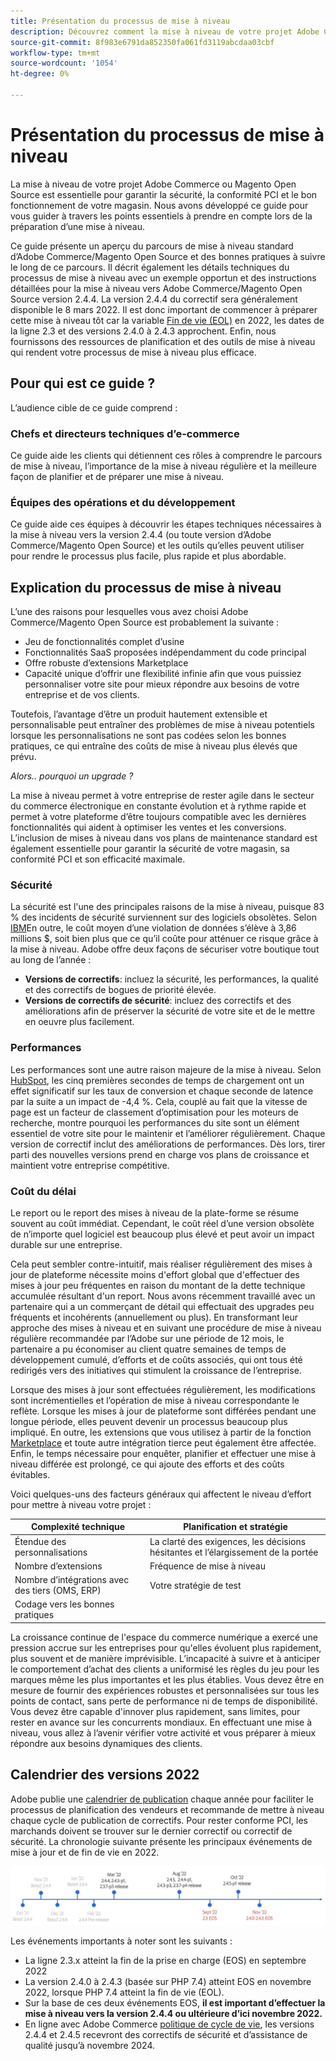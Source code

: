 ```yaml
---
title: Présentation du processus de mise à niveau
description: Découvrez comment la mise à niveau de votre projet Adobe Commerce et Magento Open Source vous permet de maintenir votre vitrine sécurisée et de fonctionner efficacement.
source-git-commit: 8f983e6791da852350fa061fd3119abcdaa03cbf
workflow-type: tm+mt
source-wordcount: '1054'
ht-degree: 0%

---
```



# Présentation du processus de mise à niveau

La mise à niveau de votre projet Adobe Commerce ou Magento Open Source est essentielle pour garantir la sécurité, la conformité PCI et le bon fonctionnement de votre magasin. Nous avons développé ce guide pour vous guider à travers les points essentiels à prendre en compte lors de la préparation d’une mise à niveau.

Ce guide présente un aperçu du parcours de mise à niveau standard d’Adobe Commerce/Magento Open Source et des bonnes pratiques à suivre le long de ce parcours. Il décrit également les détails techniques du processus de mise à niveau avec un exemple opportun et des instructions détaillées pour la mise à niveau vers Adobe Commerce/Magento Open Source version 2.4.4. La version 2.4.4 du correctif sera généralement disponible le 8 mars 2022. Il est donc important de commencer à préparer cette mise à niveau tôt car la variable [Fin de vie (EOL)](https://devdocs.magento.com/release/lifecycle-policy.html) en 2022, les dates de la ligne 2.3 et des versions 2.4.0 à 2.4.3 approchent. Enfin, nous fournissons des ressources de planification et des outils de mise à niveau qui rendent votre processus de mise à niveau plus efficace.

## Pour qui est ce guide ?

L’audience cible de ce guide comprend :

### Chefs et directeurs techniques d’e-commerce

Ce guide aide les clients qui détiennent ces rôles à comprendre le parcours de mise à niveau, l’importance de la mise à niveau régulière et la meilleure façon de planifier et de préparer une mise à niveau.

### Équipes des opérations et du développement

Ce guide aide ces équipes à découvrir les étapes techniques nécessaires à la mise à niveau vers la version 2.4.4 (ou toute version d’Adobe Commerce/Magento Open Source) et les outils qu’elles peuvent utiliser pour rendre le processus plus facile, plus rapide et plus abordable.

## Explication du processus de mise à niveau

L’une des raisons pour lesquelles vous avez choisi Adobe Commerce/Magento Open Source est probablement la suivante :

- Jeu de fonctionnalités complet d’usine
- Fonctionnalités SaaS proposées indépendamment du code principal
- Offre robuste d’extensions Marketplace
- Capacité unique d’offrir une flexibilité infinie afin que vous puissiez personnaliser votre site pour mieux répondre aux besoins de votre entreprise et de vos clients.

Toutefois, l’avantage d’être un produit hautement extensible et personnalisable peut entraîner des problèmes de mise à niveau potentiels lorsque les personnalisations ne sont pas codées selon les bonnes pratiques, ce qui entraîne des coûts de mise à niveau plus élevés que prévu.

_Alors.. pourquoi un upgrade ?_

La mise à niveau permet à votre entreprise de rester agile dans le secteur du commerce électronique en constante évolution et à rythme rapide et permet à votre plateforme d’être toujours compatible avec les dernières fonctionnalités qui aident à optimiser les ventes et les conversions. L’inclusion de mises à niveau dans vos plans de maintenance standard est également essentielle pour garantir la sécurité de votre magasin, sa conformité PCI et son efficacité maximale.

### Sécurité

La sécurité est l&#39;une des principales raisons de la mise à niveau, puisque 83 % des incidents de sécurité surviennent sur des logiciels obsolètes. Selon [IBM](https://www.ibm.com/security/data-breach)En outre, le coût moyen d’une violation de données s’élève à 3,86 millions $, soit bien plus que ce qu’il coûte pour atténuer ce risque grâce à la mise à niveau. Adobe offre deux façons de sécuriser votre boutique tout au long de l’année :

- **Versions de correctifs**: incluez la sécurité, les performances, la qualité et des correctifs de bogues de priorité élevée.
- **Versions de correctifs de sécurité**: incluez des correctifs et des améliorations afin de préserver la sécurité de votre site et de le mettre en oeuvre plus facilement.

### Performances

Les performances sont une autre raison majeure de la mise à niveau. Selon [HubSpot](https://blog.hubspot.com/marketing/page-load-time-conversion-rates), les cinq premières secondes de temps de chargement ont un effet significatif sur les taux de conversion et chaque seconde de latence par la suite a un impact de -4,4 %. Cela, couplé au fait que la vitesse de page est un facteur de classement d’optimisation pour les moteurs de recherche, montre pourquoi les performances du site sont un élément essentiel de votre site pour le maintenir et l’améliorer régulièrement. Chaque version de correctif inclut des améliorations de performances. Dès lors, tirer parti des nouvelles versions prend en charge vos plans de croissance et maintient votre entreprise compétitive.

### Coût du délai

Le report ou le report des mises à niveau de la plate-forme se résume souvent au coût immédiat. Cependant, le coût réel d’une version obsolète de n’importe quel logiciel est beaucoup plus élevé et peut avoir un impact durable sur une entreprise.

Cela peut sembler contre-intuitif, mais réaliser régulièrement des mises à jour de plateforme nécessite moins d&#39;effort global que d&#39;effectuer des mises à jour peu fréquentes en raison du montant de la dette technique accumulée résultant d&#39;un report. Nous avons récemment travaillé avec un partenaire qui a un commerçant de détail qui effectuait des upgrades peu fréquents et incohérents (annuellement ou plus). En transformant leur approche des mises à niveau et en suivant une procédure de mise à niveau régulière recommandée par l’Adobe sur une période de 12 mois, le partenaire a pu économiser au client quatre semaines de temps de développement cumulé, d’efforts et de coûts associés, qui ont tous été redirigés vers des initiatives qui stimulent la croissance de l’entreprise.

Lorsque des mises à jour sont effectuées régulièrement, les modifications sont incrémentielles et l’opération de mise à niveau correspondante le reflète. Lorsque les mises à jour de plateforme sont différées pendant une longue période, elles peuvent devenir un processus beaucoup plus impliqué. En outre, les extensions que vous utilisez à partir de la fonction [Marketplace](https://marketplace.magento.com/) et toute autre intégration tierce peut également être affectée. Enfin, le temps nécessaire pour enquêter, planifier et effectuer une mise à niveau différée est prolongé, ce qui ajoute des efforts et des coûts évitables.

Voici quelques-uns des facteurs généraux qui affectent le niveau d’effort pour mettre à niveau votre projet :

| Complexité technique | Planification et stratégie |
|-----------------------------------------------------------|--------------------------------------------------------------|
| Étendue des personnalisations | La clarté des exigences, les décisions hésitantes et l’élargissement de la portée |
| Nombre d’extensions | Fréquence de mise à niveau |
| Nombre d’intégrations avec des tiers (OMS, ERP) | Votre stratégie de test |
| Codage vers les bonnes pratiques |  |

La croissance continue de l&#39;espace du commerce numérique a exercé une pression accrue sur les entreprises pour qu&#39;elles évoluent plus rapidement, plus souvent et de manière imprévisible. L’incapacité à suivre et à anticiper le comportement d’achat des clients a uniformisé les règles du jeu pour les marques même les plus importantes et les plus établies. Vous devez être en mesure de fournir des expériences robustes et personnalisées sur tous les points de contact, sans perte de performance ni de temps de disponibilité. Vous devez être capable d&#39;innover plus rapidement, sans limites, pour rester en avance sur les concurrents mondiaux. En effectuant une mise à niveau, vous allez à l’avenir vérifier votre activité et vous préparer à mieux répondre aux besoins dynamiques des clients.

## Calendrier des versions 2022

Adobe publie une [calendrier de publication](https://devdocs.magento.com/release/) chaque année pour faciliter le processus de planification des vendeurs et recommande de mettre à niveau chaque cycle de publication de correctifs. Pour rester conforme PCI, les marchands doivent se trouver sur le dernier correctif ou correctif de sécurité. La chronologie suivante présente les principaux événements de mise à jour et de fin de vie en 2022.

![](../assets/upgrade-guide/2022-release-timeline.jpg)

Les événements importants à noter sont les suivants :

- La ligne 2.3.x atteint la fin de la prise en charge (EOS) en septembre 2022
- La version 2.4.0 à 2.4.3 (basée sur PHP 7.4) atteint EOS en novembre 2022, lorsque PHP 7.4 atteint la fin de vie (EOL).
- Sur la base de ces deux événements EOS, **il est important d’effectuer la mise à niveau vers la version 2.4.4 ou ultérieure d’ici novembre 2022.**
- En ligne avec Adobe Commerce [politique de cycle de vie](https://devdocs.magento.com/release/lifecycle-policy.html), les versions 2.4.4 et 2.4.5 recevront des correctifs de sécurité et d’assistance de qualité jusqu’à novembre 2024.
